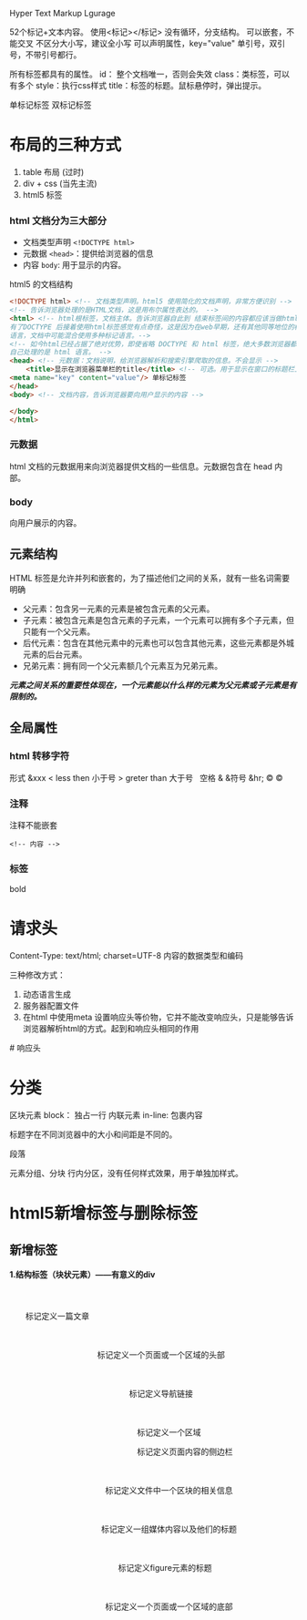 Hyper Text Markup Lgurage

52个标记+文本内容。
使用<标记></标记>
没有循环，分支结构。
可以嵌套，不能交叉
不区分大小写，建议全小写
可以声明属性，key="value" 单引号，双引号，不带引号都行。

所有标签都具有的属性。
id： 整个文档唯一，否则会失效
class：类标签，可以有多个
style：执行css样式
title：标签的标题。鼠标悬停时，弹出提示。

单标记标签
双标记标签


# 布局的三种方式

1. table 布局 (过时)
2. div + css (当先主流)
3. html5 标签

### html 文档分为三大部分

- 文档类型声明 `<!DOCTYPE html>`
- 元数据 `<head>`：提供给浏览器的信息 
- 内容 `body`: 用于显示的内容。

html5 的文档结构
```html
<!DOCTYPE html> <!-- 文档类型声明。html5 使用简化的文档声明，非常方便识别 -->
<!-- 告诉浏览器处理的是HTML文档，这是用布尔属性表达的。 -->
<html> <!-- html根标签，文档主体。告诉浏览器自此到 结束标签间的内容都应该当做html处理 
有了DOCTYPE 后接着使用html标签感觉有点奇怪，这是因为在web早期，还有其他同等地位的标记
语言，文档中可能混合使用多种标记语言。-->
<!-- 如今html已经占据了绝对优势，即使省略 DOCTYPE 和 html 标签，绝大多数浏览器都会假定
自己处理的是 html 语言。 -->
<head> <!-- 元数据：文档说明，给浏览器解析和搜索引擎爬取的信息。不会显示 -->
	<title>显示在浏览器菜单栏的title</title> <!-- 可选。用于显示在窗口的标题栏上，或者文档标签页的标签位置上。 -->
<meta name="key" content="value"/> 单标记标签
</head>
<body> <!-- 文档内容，告诉浏览器要向用户显示的内容 -->

</body>
</html>
```

### 元数据

html 文档的元数据用来向浏览器提供文档的一些信息。元数据包含在 head 内部。

### body
向用户展示的内容。

## 元素结构
HTML 标签是允许并列和嵌套的，为了描述他们之间的关系，就有一些名词需要明确

- 父元素：包含另一元素的元素是被包含元素的父元素。
- 子元素：被包含元素是包含元素的子元素，一个元素可以拥有多个子元素，但只能有一个父元素。
- 后代元素：包含在其他元素中的元素也可以包含其他元素，这些元素都是外城元素的后台元素。
- 兄弟元素：拥有同一个父元素额几个元素互为兄弟元素。

***元素之间关系的重要性体现在，一个元素能以什么样的元素为父元素或子元素是有限制的。***

## 全局属性

### html 转移字符
形式 &xxx
&lt; less then 小于号
&gt; greter than 大于号
&nbsp; 空格
&amp; &符号
&hr;
&copy; ©️

### 注释
注释不能嵌套
```
<!-- 内容 -->
```

### 标签

<b></b> bold
<strong></strong>


# 请求头
Content-Type: text/html; charset=UTF-8 内容的数据类型和编码

三种修改方式：
1. 动态语言生成
2. 服务器配置文件
3. 在html 中使用meta 设置响应头等价物，它并不能改变响应头，只是能够告诉浏览器解析html的方式。起到和响应头相同的作用
<meta http-equiv="Content-Type" content="text/html; charset=UTF-8">
# 响应头



# 分类
区块元素 block： 独占一行
内联元素 in-line: 包裹内容

<hx> 标题字在不同浏览器中的大小和间距是不同的。
<p> 段落

<div></div> 元素分组、分块
<span></span> 行内分区，没有任何样式效果，用于单独加样式。

# html5新增标签与删除标签
## 新增标签

#### 1.结构标签（块状元素）——有意义的div


　　　　<article> 　　标记定义一篇文章

　　　　<header> 　　标记定义一个页面或一个区域的头部

　　　　<nav> 　　标记定义导航链接

　　　　<section>　　　　标记定义一个区域

　　　　<aisde>　　　　标记定义页面内容的侧边栏

　　　　<hgroup>　　　　标记定义文件中一个区块的相关信息

　　　　<figure>　　　　标记定义一组媒体内容以及他们的标题

　　　　<figcaption>　　　标记定义figure元素的标题

　　　　<footer> 　　　　标记定义一个页面或一个区域的底部

　　　　<dialog>　　　　标记定义一个对话框（会话框）类似微信

#### 2.多媒体标签


　　　　<video> 　　标记定义一个视屏

　　　　<audio> 　　标记定义音频内容

　　　　<source> 　　标记定义媒体资源

　　　　<canvas> 　　标记定义图片

　　　　<embed> 　　标记定义外部的可交互的内容或插件，比如flash
　　标签的意义：多媒体标签的出现意味着多媒体的发展以及支持不适用插件的情况下即可操作媒体文件，极大提升了用户体验。

#### 3.Web应用标签

　　　　状态标签

　　　　<meter> 　　　　 实时状态显示：气压、气温。

　　　　<progress> 　　　　 任务过程：安装、 加载。
　　　　列表标签

　　　　<datalist> 　　　　 为input标记定义一个下拉列表，配合option F 、O

　　　　<details> 　　　　 标记定义一个元素的详细内容，配合summary　　C
　　　　Menu

　　　　<menu> 　　　　 命令列表（目前所有的主流浏览器都不支持）

　　　　<menuitem> 　　　　menu命令列表的标签（只有FireFox9.0+支持）

　　　　<command> 　　　　 menu标记定义一个命令按钮（只有IE9支持）

#### 4.其他标签

　　　　注释标签

　　　　<ruby> 标记定义注释或音标

　　　　<rp> 告诉那些不支持ruby的元素的浏览器如何去显示

　　　　<et> 标记定义对rubyd 注释内容文本
　　　　其他标签

　　　　<mark> 标记定义有标记的文本（黄色选中状态）

　　　　<output> 标记定义一些输出类型，计算表单结果配合oninput事件

　　　　<keygen> 标记定义表单里生成的键值（加密信息传送）

　　　　<time> 标记定义一个日期/时间，目前所有主流的浏览器都不支持
## 删除标签
#### 纯表现的元素

besefont、 big、center、 font、s、strike、tt、u

#### 对可用性产生负面影响的元素

frame、frameset、noframes

#### 产生混肴的元素

　　　　acronym、 applet、 isindex、dir

## 重定义标签
显示不变，只是表达的含义进行了重新定义的标签

　　　　<b> 代表内联文本，通常是粗体，没用传递表示重要的意思

　　　　<i > 代表内联文本，通常是斜体，没有传递表达重要的意思

　　　　<dd> 可以同detailsy与figure一同使用，定义包含文本，dialog亦可使用

　　　　<dt> 可以同details与figrue一同使用，汇总细节，dialog也可用

　　　　<hr> 表示主题结束，而不是水平线，虽然显示相同

　　　　<menu> 重新定义用户界面的菜单，配合commond或者menuitem使用

　　　　<small> 表示小字体，例如打印注释或则法律条款

　　　　<strong> 表示重要性而不是强调符号



&lt;hr /&gt; horizontal ruler 横线

&lt;br /&gt; blank row 空行

hr 后面的 / 就是xhtml规定的结束标注，根本不是没有结束标志，因为html中的hr是一个空标签，在xhtml中要求空标签必须结束，所有就在前面加一个/, 其实&lt;hr/&gt;也是可以的，但是为了应对所有浏览器的兼容性，最好在“/” 前面加上一个空格.以上。

&lt;address&gt; （比如电子邮件地址）、签名或者文档的作者身份

&lt;code&gt; 代码 在文章中一般如果要插入多行代码时不能使用&lt;code&gt;标签了。如果是多行代码，可以使用&lt;pre&gt;标签。作用是 防止浏览器误认为是要执行代码，而没显示代码。加了标签浏览器就不会执行了，而是像文本一样显示出来

`<pre>`标签不只是为显示计算机的源代码时用的，在你需要在网页中预显示格式时都可以使用它，只是`<pre>`标签的一个常见应用就是用来展示计算机的源代码。

#### 列表
```
<ul>
<li>我的第一个列表信息</li>
<li>我的第二个列表信息</li>
</ul>
```

li 在英文里代表 List，列表中的一项。

ol 在英文里代表 ordered list

ul 在英文里代表 unordered list

ol有序列表；ul无序列表；li列表项目

&lt;div&gt; 在网页制作过程过中，可以把一些独立的逻辑部分划分出来，放在一个`<div>`标签中，这个&lt;div&gt;标签的作用就相当于一个容器。

1.div和span，2个都是用来划分区间但是没有实际语义的标签,差别就在于div是块级元素,不会其他元素在同一行;span是内联元素~可以与其他元素位于同一行~

用`id`属性来为`<div>`提供唯一的名称，这个就像我们每个人都有一个身份证号，这个身份证号是唯一标识我们的身份的，也是必须唯一的。

创建表格的四个元素：

table、tbody、tr、th、td

```
<table>
<caption>标题文本</caption>
<body>
<tr>
<td>…</td>
<td>…</td>
</tr>…</table>
<tr>
<body>

</table>
```

摘要的内容是不会在浏览器中显示出来的。它的作用是增加表格的可读性\(语义化\)，使搜索引擎更好的读懂表格内容，还可以使屏幕阅读器更好的帮助特殊用户读取表格内容。

1、&lt;table summary="表格简介文本"&gt;…&lt;/table&gt;：整个表格以`<table>`标记开始、`</table>`标记结束。

2、&lt;tbody&gt;…&lt;/tbody&gt;：如果不加&lt;thead&gt;&lt;tbody&gt;&lt;tfooter&gt; , table表格加载完后才显示。加上这些表格结构， tbody包含行的内容下载完优先显示，不必等待表格结束后在显示，同时如果表格很长，用tbody分段，可以一部分一部分地显示。（通俗理解table 可以按结构一块块的显示，不在等整个表格加载完后显示。\)

\( tbody 防止那种因网速慢加载一点显示一点的情况，

如果把网页比作一个女士

加载样式的过程是化妆过程

那么tbody就相当于屏蔽了化妆的过程直到

女士化好妆在真正出来见人\)

3、&lt;tr&gt;…&lt;/tr&gt;：表格的一行，所以有几对tr 表格就有几行。

4、&lt;td&gt;…&lt;/td&gt;：表格的一个单元格，一行中包含几对`<td>...</td>`，说明一行中就有几列。

5、&lt;th&gt;…&lt;/th&gt;：表格的头部的一个单元格，**表格表头。**

6、表格中列的个数，取决于一行中数据单元格的个数。

1、table表格在没有添加css样式之前，在浏览器中显示是没有表格线的

2、表头，也就是th标签中的文本默认为**粗体**并且**居中**显示

```
<a href="目标网址" title="鼠标滑过显示的文本" arget="_blank">链接显示的文本</a>
```

title属性的作用，鼠标滑过链接文字时会显示这个属性的文本内容。这个属性在实际网页开发中作用很大，主要方便搜索引擎了解链接地址的内容（语义化更友好），如右侧案例代码（8-12行）。

href：Hypertext Reference的缩写。意思是超文本引用

标签在默认情况下，链接的网页是在当前浏览器窗口中打开，有时我们需要在新的浏览器窗口中打开。t**arget="\_blank"**

\_blank -- 在新窗口中打开链接

\_parent -- 在父窗体中打开链接

\_self -- 在当前窗体打开链接,此为默认值

\_top -- 在当前窗体打开链接，并替换当前的整个窗体\(框架页\)

一个对应的框架页的名称 -- 在对应框架页中打开

**注意：**还有一个有趣的现象不知道小伙伴们发现了没有，只要为文本加入a标签后，文字的颜色就会自动变为蓝色（被点击过的文本颜色为紫色），颜色很难看吧，不过没有关系后面我们学习了css样子就可以设置过来（a{color:\#000}\),后面会详细讲解。

`<a>`标签还有一个作用是可以链接Email地址，使用mailto能让访问者便捷向网站管理者发送电子邮件。我们还可以利用`mailto`做许多其它事情。下面一一进行讲解，请看详细图示：

Mailto后为收件人地址，cc后为抄送地址，bcc后为密件抄送地址，subject后为邮件的主题，body后为邮件的内容，如果Mailto后面同时有多个参数的话，第一个参数必须以“?”开头，后面的每一个都以“&”开头。下面是一个完整的实例:Mailto:aaa@xxx.com?cc=bbb@yyy.com&bcc=ccc@zzz.com&subject=主题&body=邮件内容

引号只有一对，代码中间不能留空

&lt;form method="post" action="save.php"&gt;

```
账户: &lt;input type="text" name="myName"/&gt; &lt;br&gt;

密码: &lt;input type="password" name="pass"/&gt;&lt;br&gt;

账户: &lt;input type="text" name="myName" placeholder='请输入账号'/&gt;&lt;br&gt;

账户: &lt;input type="text" name="myName" value='请输入账号'/&gt;
```

&lt;/form&gt;

value="xxx" 应该有的比较少了吧？感觉 placeholder="xxx" 的体验更好一些。

hidden 定义隐藏输入字段

image 定义图像作为提交按钮

number 定义带有 spinner 控件的数字字段

password 定义密码字段。字段中的字符会被遮蔽

radio 定义单选按钮

range 定义带有 slider 控件的数字字段

reset 定义重置按钮。重置按钮会将所有表单字段重置为初始值

search 定义用于搜索的文本字段

submit 定义提交按钮。提交按钮向服务器发送数据

text 默认。定义单行输入字段，用户可在其中输入文本。默认是 20 个字符

url 定义用于 URL 的文本字段

```
<textarearows="行数"cols="列数">文本</textarea>
```

当用户需要在表单中输入大段文字时，需要用到文本输入域。标签的语义一定要根据单词来记忆，这样才会扎实透彻，

&lt;pre&gt;preformattde：预定义格式\(文本\)的意思，这里的&lt;textarea&gt;是多行文本区域的意思，根据意思就知道不同了，而且

&lt;textarea&gt;中的默认字样，用户可以自行更改的，&lt;pre&gt;中的内容，用户只能看不能动！要是根据他的解释来，那么所有的input标签基本都是一样的，因为大多数都可以设置value="默认显示"的。

在使用表单设计调查表时，为了减少用户的操作，使用选择框是一个好主意，html中有两种选择框，即

**单选框**和**复选框**，两者的区别是**单选框**中的选项用户只能选择一项，而**复选框**中用户可以任意选择多项，甚至全选。请看下面的例子:

```
<input type="radio/checkbox" value="值" name="名称" checked="checked"/>
```

name 相同为同一组。

当**type="radio"**时，控件为**单选框，**当**type="checkbox"**时，控件为**复选框**

下拉菜单

&lt;label&gt;爱好:&lt;/label&gt;

```
&lt;select&gt;

&lt;option value="看书"&gt;看书&lt;/option&gt;

&lt;option value="旅游" selected="selected"&gt;旅游&lt;/option&gt;

&lt;option value="运动"&gt;运动&lt;/option&gt;

&lt;option value="购物"&gt;购物&lt;/option&gt;

&lt;/select&gt;
```

下拉列表也可以进行多选操作，在&lt;select&gt;标签中设置`multiple="multiple"`属性，就可以实现多选功能，在 windows 操作系统下，进行多选时按下`Ctrl`键同时进行`单击`（在 Mac下使用Command+单击），可以选择多个选项。如下代码：

label标签不会向用户呈现任何特殊效果，它的作用是为鼠标用户改进了可用性。如果你在 label 标签内点击文本，就会触发此控件。就是说，当用户单击选中该label标签时，浏览器就会自动将焦点转到和标签相关的表单控件上（就自动选中和该label标签相关连的表单控件上）。

&lt;label for="male"&gt;男&lt;/label&gt;

&lt;input type="radio" name="gender" id="male" /&gt;

不加label的话鼠标一定要点击小圆点才能激活条目,加了label可以直接点击对应的文字来激活条目


